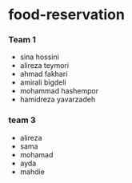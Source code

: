 # food-reservation

### Team 1
+ sina hossini
+ alireza teymori
+ ahmad fakhari
+ amirali bigdeli
+ mohammad hashempor
+ hamidreza yavarzadeh

### team 3
* alireza
* sama
* mohamad
* ayda
* mahdie
